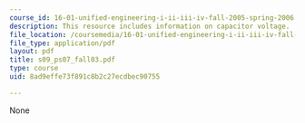 ```yaml
---
course_id: 16-01-unified-engineering-i-ii-iii-iv-fall-2005-spring-2006
description: This resource includes information on capacitor voltage.
file_location: /coursemedia/16-01-unified-engineering-i-ii-iii-iv-fall-2005-spring-2006/8ad9effe73f891c8b2c27ecdbec90755_s09_ps07_fall03.pdf
file_type: application/pdf
layout: pdf
title: s09_ps07_fall03.pdf
type: course
uid: 8ad9effe73f891c8b2c27ecdbec90755

---
```

None